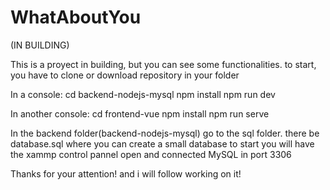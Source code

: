 # WhatAboutYou
(IN BUILDING)

This is a proyect in building, but you can see some functionalities.
to start, you have to clone or download repository in your folder

In a console: 
  cd  backend-nodejs-mysql
  npm install
  npm run dev
  
In another console:
  cd frontend-vue
  npm install
  npm run serve

In the backend folder(backend-nodejs-mysql) go to the sql folder. there be  database.sql where you can create a small database to start
you will have the xammp control pannel open and connected MySQL in port 3306

Thanks for your attention! and i will follow working on it!
